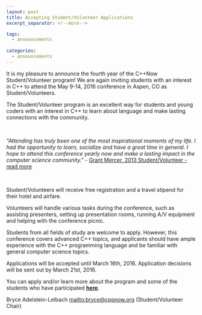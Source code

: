 ```yaml
---
layout: post
title: Accepting Student/Volunteer Applications
excerpt_separator: <!--more-->

tags:
  - announcements
  
categories:
  - announcements
---
```


It is my pleasure to announce the fourth year of the C++Now Student/Volunteer program! We are again inviting students with an interest in C++ to attend the May 9-14, 2016 conference in Aspen, CO as Student/Volunteers.

The Student/Volunteer program is an excellent way for students and young coders with an interest in C++ to learn about language and make lasting connections with the community.

<br />

*"Attending has truly been one of the most inspirational moments of my life. I had the opportunity to learn, socialize and have a great time in general. I hope to attend this conference yearly now and make a lasting impact in the computer science community."* - [Grant Mercer, 2013 Student/Volunteer - read more](/2013_volunteer_story_mercer/)

<br />

Student/Volunteers will receive free registration and a travel stipend for their hotel and airfare.

Volunteers will handle various tasks during the conference, such as assisting presenters, setting up presentation rooms, running A/V equipment and helping with the conference picnic.

Students from all fields of study are welcome to apply. However, this conference covers advanced C++ topics, and applicants should have ample experience with the C++ programming language and be familiar with general computer science topics.

Applications will be accepted until March 16th, 2016. Application decisions will be sent out by March 21st, 2016.

You can apply and/or learn more about the program and some of the students who have participated **[here](/student_volunteer_application/)**.

Bryce Adelstein-Lelbach <mailto:bryce@cppnow.org> (Student/Volunteer Chair)

